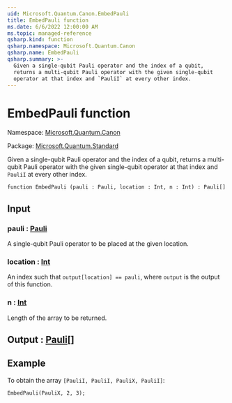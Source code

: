 ```yaml
---
uid: Microsoft.Quantum.Canon.EmbedPauli
title: EmbedPauli function
ms.date: 6/6/2022 12:00:00 AM
ms.topic: managed-reference
qsharp.kind: function
qsharp.namespace: Microsoft.Quantum.Canon
qsharp.name: EmbedPauli
qsharp.summary: >-
  Given a single-qubit Pauli operator and the index of a qubit,
  returns a multi-qubit Pauli operator with the given single-qubit
  operator at that index and `PauliI` at every other index.
---
```


# EmbedPauli function

Namespace: [Microsoft.Quantum.Canon](xref:Microsoft.Quantum.Canon)

Package: [Microsoft.Quantum.Standard](https://nuget.org/packages/Microsoft.Quantum.Standard)


Given a single-qubit Pauli operator and the index of a qubit,returns a multi-qubit Pauli operator with the given single-qubitoperator at that index and `PauliI` at every other index.

```qsharp
function EmbedPauli (pauli : Pauli, location : Int, n : Int) : Pauli[]
```


## Input

### pauli : [Pauli](xref:microsoft.quantum.qsharp.valueliterals#pauli-literals)

A single-qubit Pauli operator to be placed at the given location.


### location : [Int](xref:microsoft.quantum.qsharp.valueliterals#int-literals)

An index such that `output[location] == pauli`, where `output` isthe output of this function.


### n : [Int](xref:microsoft.quantum.qsharp.valueliterals#int-literals)

Length of the array to be returned.



## Output : [Pauli](xref:microsoft.quantum.qsharp.valueliterals#pauli-literals)[]



## Example

To obtain the array `[PauliI, PauliI, PauliX, PauliI]`:```qsharpEmbedPauli(PauliX, 2, 3);```